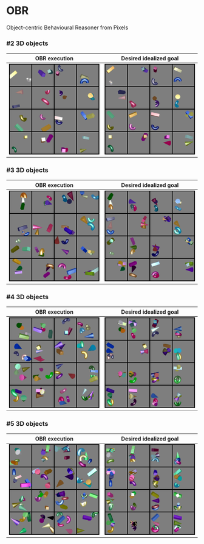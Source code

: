 # OBR
Object-centric Behavioural Reasoner from Pixels

### #2 3D objects
|OBR execution|Desired idealized goal|
|:-------------------------:|:-------------------------:|
| ![OBR execution](images/zz_gif-2.gif) | ![Desired idealized state](images/zz_goal-2.gif)|


### #3 3D objects
|OBR execution|Desired idealized goal|
|:-------------------------:|:-------------------------:|
| ![OBR execution](images/zz_gif-3.gif) | ![Desired idealized state](images/zz_goal-3.gif)|


### #4 3D objects
|OBR execution|Desired idealized goal|
|:-------------------------:|:-------------------------:|
| ![OBR execution](images/zz_gif-4.gif) | ![Desired idealized state](images/zz_goal-4.gif)|

### #5 3D objects
|OBR execution|Desired idealized goal|
|:-------------------------:|:-------------------------:|
| ![OBR execution](images/zz_gif-5.gif) | ![Desired idealized state](images/zz_goal-5.gif)|
